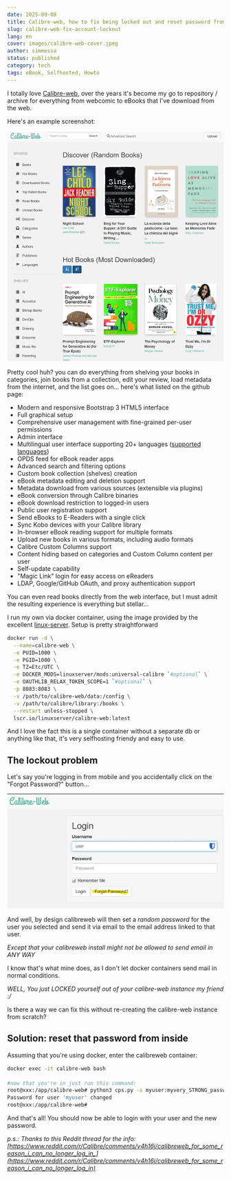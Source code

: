```yaml
---
date: 2025-09-08
title: Calibre-web, how to fix being locked out and reset password from shell
slug: calibre-web-fix-account-lockout
lang: en
cover: images/calibre-web-cover.jpeg
author: simmessa
status: published
category: tech
tags: eBook, Selfhosted, Howto
---
```


I totally love [Calibre-web](https://github.com/janeczku/calibre-web/), over the years it's become my go to repository / archive for everything from webcomic to eBooks that I've download from the web.

Here's an example screenshot:

![Calibre-web gui](/images/webp/calibre-web-gui.webp)

Pretty cool huh? you can do everything from shelving your books in categories, join books from a collection, edit your review, load metadata from the internet, and the list goes on... here's what listed on the github page:

- Modern and responsive Bootstrap 3 HTML5 interface
- Full graphical setup
- Comprehensive user management with fine-grained per-user permissions
- Admin interface
- Multilingual user interface supporting 20+ languages ([supported languages](https://github.com/janeczku/calibre-web/wiki/Translation-Status))
- OPDS feed for eBook reader apps
- Advanced search and filtering options
- Custom book collection (shelves) creation
- eBook metadata editing and deletion support
- Metadata download from various sources (extensible via plugins)
- eBook conversion through Calibre binaries
- eBook download restriction to logged-in users
- Public user registration support
- Send eBooks to E-Readers with a single click
- Sync Kobo devices with your Calibre library
- In-browser eBook reading support for multiple formats
- Upload new books in various formats, including audio formats
- Calibre Custom Columns support
- Content hiding based on categories and Custom Column content per user
- Self-update capability
- "Magic Link" login for easy access on eReaders
- LDAP, Google/GitHub OAuth, and proxy authentication support

You can even read books directly from the web interface, but I must admit the resulting experience is everything but stellar...

I run my own via docker container, using the image provided by the excellent [linux-server](https://docs.linuxserver.io/images/docker-calibre-web). Setup is pretty straightforward

```bash
docker run -d \
  --name=calibre-web \
  -e PUID=1000 \
  -e PGID=1000 \
  -e TZ=Etc/UTC \
  -e DOCKER_MODS=linuxserver/mods:universal-calibre `#optional` \
  -e OAUTHLIB_RELAX_TOKEN_SCOPE=1 `#optional` \
  -p 8083:8083 \
  -v /path/to/calibre-web/data:/config \
  -v /path/to/calibre/library:/books \
  --restart unless-stopped \
  lscr.io/linuxserver/calibre-web:latest
```

And I love the fact this is a single container without a separate db or anything like that, it's very selfhosting friendy and easy to use.
## The lockout problem

Let's say you're logging in from mobile and you accidentally click on the "Forgot Password?" button...

![Don't click the forgot password button](/images/webp/calibre-web-forgot-password.webp)

And well, by design calibreweb will then set a *random password* for the user you selected and send it via email to the email address linked to that user.

_Except that your calibreweb install might not be allowed to send email in ANY WAY_

I know that's what mine does, as I don't let docker containers send mail in normal conditions.

_WELL, You just LOCKED yourself out of your calibre-web instance my friend :/_

Is there a way we can fix this without re-creating the calibre-web instance from scratch?
## Solution: reset that password from inside

Assuming that you're using docker, enter the calibreweb container:

```bash
docker exec -it calibre-web bash

#now that you're in just run this command:
root@xxx:/app/calibre-web# python3 cps.py -s myuser:myvery_STRONG_password789
Password for user 'myuser' changed
root@xxx:/app/calibre-web#
```

And that's all! You should now be able to login with your user and the new password.

_p.s.: Thanks to this Reddit thread for the info: [https://www.reddit.com/r/Calibre/comments/v4h16j/calibreweb_for_some_reason_i_can_no_longer_log_in_](https://www.reddit.com/r/Calibre/comments/v4h16j/calibreweb_for_some_reason_i_can_no_longer_log_in)_